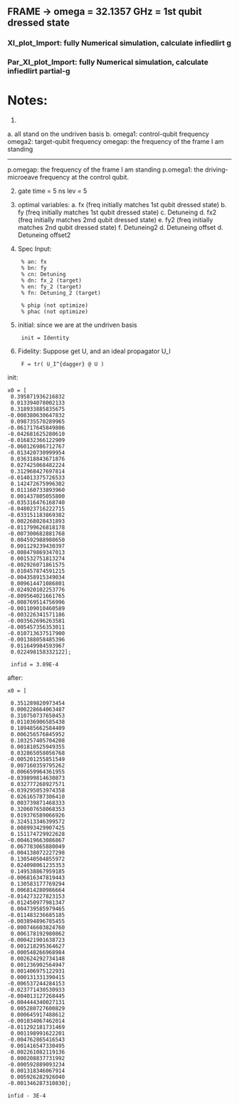 ## FRAME -> omega = 32.1357 GHz = 1st qubit dressed state


### XI_plot_Import: fully Numerical simulation, calculate infiedlirt g


### Par_XI_plot_Import:  fully Numerical simulation, calculate infiedlirt  partial-g


# Notes:
1. 
a. all stand on the undriven basis
b. 
omega1: control-qubit frequency
omega2: target-qubit frequency
omegap: the frequency of the frame I am standing

--------------------------------------------------------------------
p.omegap: the frequency of the frame I am standing
p.omega1: the driving-microeave frequency at the control qubit.

2.
    gate time = 5 ns
    lev = 5
    
3. optimal variables: 
a. fx (freq initially matches 1st qubit dressed state)
b. fy (freq initially matches 1st qubit dressed state)
c. Detuneing
d. fx2 (freq initially matches 2md qubit dressed state)
e. fy2 (freq initially matches 2nd qubit dressed state)
f. Detuneing2
d. Detuneing offset
d. Detuneing offset2


4. Spec
Input:

        % an: fx
        % bn: fy
        % cn: Detuning
        % dn: fx_2 (target)
        % en: fy_2 (target)
        % fn: Detuning_2 (target)

        % phip (not optimize)
        % phac (not optimize)

5. initial:
    since we are at the undriven basis
    
        init = Identity
    
6. Fidelity:
    Suppose get U, and an ideal propagator U_I
    
        F = tr( U_I^{dagger} @ U )

init:

    x0 = [        
     0.395871936216832
     0.013394078002133
     0.318933885835675
    -0.008380630647832
     0.098735570289965
    -0.061717645849806
    -0.042681625280610
    -0.016832366122909
    -0.060126986712767
    -0.013420730999954
     0.036318843671876
     0.027425068482224
     0.312968427697814
    -0.014013375726533
     0.142472675996302
     0.011160733893960
     0.001437805055800
    -0.035316476168740
    -0.048023716222715
    -0.033151183869382
     0.002268028431893
    -0.011799626818178
    -0.007300682881768
     0.004592988980650
     0.001129239430397
    -0.008479869347013
     0.001532751813274
    -0.002926071861575
     0.010457874591215
    -0.004358915349034
     0.009614471086801
    -0.024920102253776
    -0.009564021661765
    -0.008769514756996
    -0.001109010460589
    -0.003226341571186
    -0.003562696263581
    -0.005457356353011
    -0.010713637517900
    -0.001388058485396
     0.011649984593967
     0.022498158332122];
     
     infid = 3.89E-4

after:

    x0 = [        

     0.351289820973454
     0.000228664063487
     0.310750737650453
     0.011036906585438
     0.189485662584409
     0.006256576845952
     0.103257405704208
     0.001810525949355
     0.032865058056768
    -0.005201255851549
     0.007160359795262
     0.006659964361955
    -0.039899814630873
     0.032777268927571
    -0.039295053974358
     0.026165787306410
     0.003739871468333
     0.320607658068353
     0.019376589066926
     0.324513346399572
     0.008993429907425
     0.151174729922628
    -0.004619663086867
     0.067783065880049
    -0.004138072227298
     0.130540504855972
     0.024098061235353
     0.149538867959185
    -0.006816347819443
     0.130583177769294
     0.006814280986664
    -0.014273227823153
    -0.012450977981347
     0.004739585979465
    -0.011483236685185
    -0.003894896785455
    -0.000746603824760
     0.006178192980862
    -0.000421901638723
     0.001218295364627
    -0.000548266968984
     0.002624292734148
     0.001236902564947
     0.001406975122931
     0.000131331390415
    -0.006537244284153
    -0.023771430530933
    -0.004013127268445
    -0.004444340027131
     0.005280727600829
     0.000645917488612
    -0.001034067462014
    -0.011292181731469
     0.001198991622201
    -0.004762865416543
     0.001416547330495
    -0.002261082119136
     0.000208837731992
    -0.000592889093234
     0.001318346067914
     0.005926282926040
    -0.001346287310830];

    infid - 3E-4
